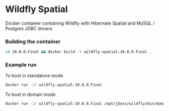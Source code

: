 # Wildfly Spatial
Docker container containing Wildfly with Hibernate Spatial and MySQL / Postgres JDBC drivers

### Building the container
```sh
cd 10.0.0.Final && docker build -t wildfly-spatial:10.0.0.Final .
```

### Example run
To boot in standalone mode

```sh
docker run -it wildfly-spatial:10.0.0.Final
```

To boot in domain mode

```sh
docker run -it wildfly-spatial:10.0.0.Final /opt/jboss/wildfly/bin/domain.sh -b 0.0.0.0 -bmanagement 0.0.0.0
```
